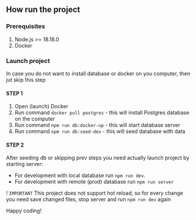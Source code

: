 ## How run the project

### Prerequisites

1. Node.js >= 18.18.0
2. Docker

### Launch project

In case you do not want to install database or docker on you computer, then jut skip this step

#### STEP 1

1. Open (launch) Docker
2. Run command `docker pull postgres` - this will install Postgres database on the computer
3. Run command `npm run db:docker-up` - this will start database server
4. Run command `npm run db:seed-dev` - this will seed database with data

#### STEP 2

After seeding db or skipping prev steps you need actually launch project by starting server:

- For development with local database run `npm run dev`.
- For development with remote (prod) database run `npm run server`

! `IMPORTANT`
This project does not support hot reload, so for every change you need save changed files, stop server and run `npm run dev` again

Happy coding!
